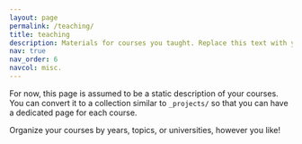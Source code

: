 ```yaml
---
layout: page
permalink: /teaching/
title: teaching
description: Materials for courses you taught. Replace this text with your description.
nav: true
nav_order: 6
navcol: misc.
---
```


For now, this page is assumed to be a static description of your courses. You can convert it to a collection similar to `_projects/` so that you can have a dedicated page for each course.

Organize your courses by years, topics, or universities, however you like!
